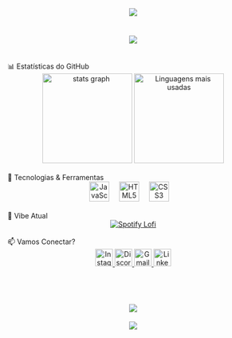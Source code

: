 <div align="center">
  <img src="https://capsule-render.vercel.app/api?type=waving&height=120&section=header&reversal=false&fontSize=70&fontColor=FFFFFF&fontAlign=50&fontAlignY=50&stroke=-&descSize=20&descAlign=50&descAlignY=50&theme=cobalt" />
</div>
<h1 align="center">
  <img src="https://readme-typing-svg.herokuapp.com/?font=Righteous&size=35&center=true&vCenter=true&width=500&height=70&duration=4000&lines=Olá!+👋;Eu+sou+o+Gabriel!+💻;" />
</h1>
<br>
📊 Estatísticas do GitHub

<div align="center">
  <img src="https://github-readme-stats.vercel.app/api?username=Gabs4256&hide_title=false&hide_rank=false&show_icons=true&include_all_commits=true&count_private=true&disable_animations=false&theme=dracula&locale=en&hide_border=false&order=1" height="180" alt="stats graph"  />
  <img src="https://github-readme-stats.vercel.app/api/top-langs?username=Gabs4256&locale=pt-br&hide_title=false&layout=compact&card_width=320&langs_count=5&theme=dracula&hide_border=false&order=2" height="180" alt="Linguagens mais usadas" />
</div>
<br>
🚀 Tecnologias & Ferramentas
<div align="center">
  <img src="https://cdn.jsdelivr.net/gh/devicons/devicon/icons/javascript/javascript-original.svg" height="40" alt="JavaScript" title="JavaScript" />
  <img width="12" />
  <img src="https://cdn.jsdelivr.net/gh/devicons/devicon/icons/html5/html5-original.svg" height="40" alt="HTML5" title="HTML5" />
  <img width="12" />
  <img src="https://cdn.jsdelivr.net/gh/devicons/devicon/icons/css3/css3-original.svg" height="40" alt="CSS3" title="CSS3" />
  <img width="12" />
</div>
<br>
🎵 Vibe Atual
<div align="center">
  <a href="https://open.spotify.com/track/7KXjTSCq5nL1LoYtL7XAwS">
    <img src="https://img.shields.io/badge/Spotify-Lofi%20Vibes-1ED760?style=for-the-badge&logo=spotify&logoColor=white" alt="Spotify Lofi" />
  </a>
</div>
<br>
📫 Vamos Conectar?
<div align="center">
  <a href="https://www.instagram.com/glvenancio/?next=%2F" target="_blank">
    <img src="https://img.shields.io/static/v1?message=Instagram&logo=instagram&label=&color=E4405F&logoColor=white&labelColor=&style=for-the-badge" height="35" alt="Instagram" />
  </a>
  <a href="https://discord.com/users/231184407531094026" target="_blank">
    <img src="https://img.shields.io/static/v1?message=Discord&logo=discord&label=&color=7289DA&logoColor=white&labelColor=&style=for-the-badge" height="35" alt="Discord" />
  </a>
  <a href="mailto:seuemail@gmail.com" target="_blank">
    <img src="https://img.shields.io/static/v1?message=Gmail&logo=gmail&label=&color=D14836&logoColor=white&labelColor=&style=for-the-badge" height="35" alt="Gmail" />
  </a>
  <a href="http://www.linkedin.com/in/gabriel-venâncio-7952421b9" target="_blank">
    <img src="https://img.shields.io/static/v1?message=LinkedIn&logo=linkedin&label=&color=0077B5&logoColor=white&labelColor=&style=for-the-badge" height="35" alt="LinkedIn" />
  </a>
</div>
<br>

<br>
<h1 align="center">
  <img src="https://readme-typing-svg.herokuapp.com/?font=Righteous&size=35&center=true&vCenter=true&width=500&height=70&duration=4000&lines=Até+mais!+👋;" />
</h1>
<div align="center">
  <img src="https://capsule-render.vercel.app/api?type=waving&height=120&section=footer&reversal=false&fontSize=70&fontColor=FFFFFF&fontAlign=50&fontAlignY=50&stroke=-&descSize=20&descAlign=50&descAlignY=50&theme=cobalt" />
</div>
